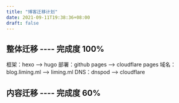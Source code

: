```yaml
---
title: "博客迁移计划"
date: 2021-09-11T19:38:36+08:00
draft: false
---
```


## 整体迁移 ---- 完成度 100%
框架：hexo --> hugo
部署：github pages --> cloudflare pages
域名：blog.liming.ml --> liming.ml
DNS：dnspod --> cloudflare

## 内容迁移 ---- 完成度 60%